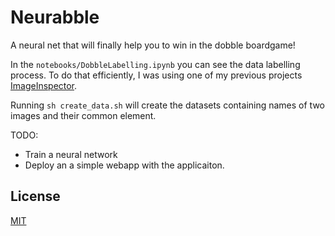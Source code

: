 # Neurabble
A neural net that will finally help you to win in the dobble boardgame!

In the ```notebooks/DobbleLabelling.ipynb``` you can see the data labelling process. To do that efficiently, I was using one of my
previous projects [ImageInspector](https://github.com/JanMalinowski/image_inspector).

Running ```sh create_data.sh``` will create the datasets containing names of two images and their common element.

TODO:
- Train a neural network
- Deploy an a simple webapp with the applicaiton.

## License
[MIT](https://choosealicense.com/licenses/mit/)
